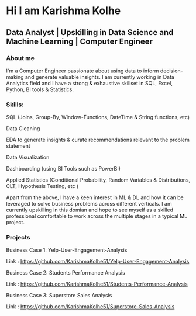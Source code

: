 # Hi I am Karishma Kolhe

## Data Analyst | Upskilling in Data Science and Machine Learning | Computer Engineer

### About me

I'm a Computer Engineer passionate about using data to inform decision-making and generate valuable insights. I am currently working in Data Analytics field and I have a strong & exhaustive skillset in SQL, Excel, Python, BI tools & Statistics.

### Skills:

SQL (Joins, Group-By, Window-Functions, DateTime & String functions, etc)

Data Cleaning

EDA to generate insights & curate recommendations relevant to the problem statement

Data Visualization

Dashboarding (using BI Tools such as PowerBI)

Applied Statistics (Conditional Probability, Random Variables & Distributions, CLT, Hypothesis Testing, etc )

Apart from the above, I have a keen interest in ML & DL and how it can be leveraged to solve business problems across different verticals. I am currently upskilling in this domian and hope to see myself as a skilled professional comfortable to work across the multiple stages in a typical ML project.

### Projects

Business Case 1: Yelp-User-Engagement-Analysis

Link : https://github.com/KarishmaKolhe51/Yelp-User-Engagement-Analysis

Business Case 2: Students Performance Analysis

Link : https://github.com/KarishmaKolhe51/Students-Performance-Analysis

Business Case 3: Superstore Sales Analysis

Link : https://github.com/KarishmaKolhe51/Superstore-Sales-Analysis
